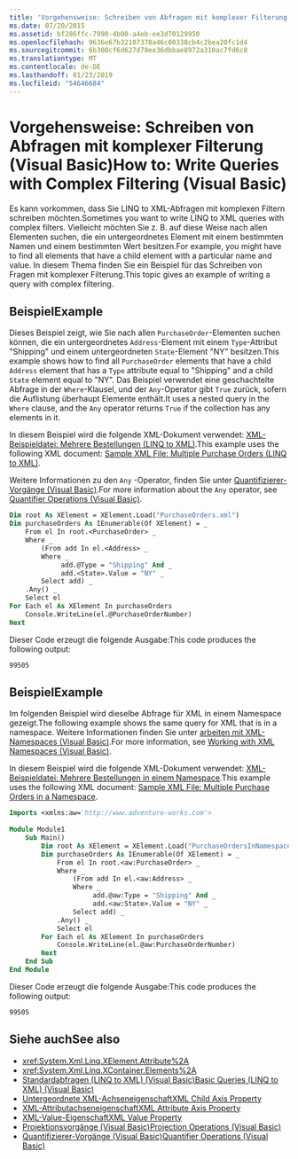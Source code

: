 ```yaml
---
title: 'Vorgehensweise: Schreiben von Abfragen mit komplexer Filterung (Visual Basic)'
ms.date: 07/20/2015
ms.assetid: bf286ffc-7990-4b00-a4eb-ee3d70129950
ms.openlocfilehash: 9636e67b32107378a46c00338cb4c2bea20fc1d4
ms.sourcegitcommit: 6b308cf6d627d78ee36dbbae8972a310ac7fd6c8
ms.translationtype: MT
ms.contentlocale: de-DE
ms.lasthandoff: 01/23/2019
ms.locfileid: "54646684"
---
```

# <a name="how-to-write-queries-with-complex-filtering-visual-basic"></a><span data-ttu-id="b101c-102">Vorgehensweise: Schreiben von Abfragen mit komplexer Filterung (Visual Basic)</span><span class="sxs-lookup"><span data-stu-id="b101c-102">How to: Write Queries with Complex Filtering (Visual Basic)</span></span>
<span data-ttu-id="b101c-103">Es kann vorkommen, dass Sie LINQ to XML-Abfragen mit komplexen Filtern schreiben möchten.</span><span class="sxs-lookup"><span data-stu-id="b101c-103">Sometimes you want to write LINQ to XML queries with complex filters.</span></span> <span data-ttu-id="b101c-104">Vielleicht möchten Sie z. B. auf diese Weise nach allen Elementen suchen, die ein untergeordnetes Element mit einem bestimmten Namen und einem bestimmten Wert besitzen.</span><span class="sxs-lookup"><span data-stu-id="b101c-104">For example, you might have to find all elements that have a child element with a particular name and value.</span></span> <span data-ttu-id="b101c-105">In diesem Thema finden Sie ein Beispiel für das Schreiben von Fragen mit komplexer Filterung.</span><span class="sxs-lookup"><span data-stu-id="b101c-105">This topic gives an example of writing a query with complex filtering.</span></span>  
  
## <a name="example"></a><span data-ttu-id="b101c-106">Beispiel</span><span class="sxs-lookup"><span data-stu-id="b101c-106">Example</span></span>  
 <span data-ttu-id="b101c-107">Dieses Beispiel zeigt, wie Sie nach allen `PurchaseOrder`-Elementen suchen können, die ein untergeordnetes `Address`-Element mit einem `Type`-Attribut "Shipping" und einem untergeordneten `State`-Element "NY" besitzen.</span><span class="sxs-lookup"><span data-stu-id="b101c-107">This example shows how to find all `PurchaseOrder` elements that have a child `Address` element that has a `Type` attribute equal to "Shipping" and a child `State` element equal to "NY".</span></span> <span data-ttu-id="b101c-108">Das Beispiel verwendet eine geschachtelte Abfrage in der `Where`-Klausel, und der `Any`-Operator gibt `True` zurück, sofern die Auflistung überhaupt Elemente enthält.</span><span class="sxs-lookup"><span data-stu-id="b101c-108">It uses a nested query in the `Where` clause, and the `Any` operator returns `True` if the collection has any elements in it.</span></span>  
  
 <span data-ttu-id="b101c-109">In diesem Beispiel wird die folgende XML-Dokument verwendet: [XML-Beispieldatei: Mehrere Bestellungen (LINQ to XML)](../../../../visual-basic/programming-guide/concepts/linq/sample-xml-file-multiple-purchase-orders-linq-to-xml.md).</span><span class="sxs-lookup"><span data-stu-id="b101c-109">This example uses the following XML document: [Sample XML File: Multiple Purchase Orders (LINQ to XML)](../../../../visual-basic/programming-guide/concepts/linq/sample-xml-file-multiple-purchase-orders-linq-to-xml.md).</span></span>  
  
 <span data-ttu-id="b101c-110">Weitere Informationen zu den `Any` -Operator, finden Sie unter [Quantifizierer-Vorgänge (Visual Basic)](../../../../visual-basic/programming-guide/concepts/linq/quantifier-operations.md).</span><span class="sxs-lookup"><span data-stu-id="b101c-110">For more information about the `Any` operator, see [Quantifier Operations (Visual Basic)](../../../../visual-basic/programming-guide/concepts/linq/quantifier-operations.md).</span></span>  
  
```vb  
Dim root As XElement = XElement.Load("PurchaseOrders.xml")  
Dim purchaseOrders As IEnumerable(Of XElement) = _  
    From el In root.<PurchaseOrder> _  
    Where _  
        (From add In el.<Address> _  
        Where _  
             add.@Type = "Shipping" And _  
             add.<State>.Value = "NY" _  
        Select add) _  
    .Any() _  
    Select el  
For Each el As XElement In purchaseOrders  
    Console.WriteLine(el.@PurchaseOrderNumber)  
Next  
```  
  
 <span data-ttu-id="b101c-111">Dieser Code erzeugt die folgende Ausgabe:</span><span class="sxs-lookup"><span data-stu-id="b101c-111">This code produces the following output:</span></span>  
  
```  
99505  
```  
  
## <a name="example"></a><span data-ttu-id="b101c-112">Beispiel</span><span class="sxs-lookup"><span data-stu-id="b101c-112">Example</span></span>  
 <span data-ttu-id="b101c-113">Im folgenden Beispiel wird dieselbe Abfrage für XML in einem Namespace gezeigt.</span><span class="sxs-lookup"><span data-stu-id="b101c-113">The following example shows the same query for XML that is in a namespace.</span></span> <span data-ttu-id="b101c-114">Weitere Informationen finden Sie unter [arbeiten mit XML-Namespaces (Visual Basic)](../../../../visual-basic/programming-guide/concepts/linq/working-with-xml-namespaces.md).</span><span class="sxs-lookup"><span data-stu-id="b101c-114">For more information, see [Working with XML Namespaces (Visual Basic)](../../../../visual-basic/programming-guide/concepts/linq/working-with-xml-namespaces.md).</span></span>  
  
 <span data-ttu-id="b101c-115">In diesem Beispiel wird die folgende XML-Dokument verwendet: [XML-Beispieldatei: Mehrere Bestellungen in einem Namespace](../../../../visual-basic/programming-guide/concepts/linq/sample-xml-file-multiple-purchase-orders-in-a-namespace.md).</span><span class="sxs-lookup"><span data-stu-id="b101c-115">This example uses the following XML document: [Sample XML File: Multiple Purchase Orders in a Namespace](../../../../visual-basic/programming-guide/concepts/linq/sample-xml-file-multiple-purchase-orders-in-a-namespace.md).</span></span>  
  
```vb  
Imports <xmlns:aw='http://www.adventure-works.com'>  
  
Module Module1  
    Sub Main()  
        Dim root As XElement = XElement.Load("PurchaseOrdersInNamespace.xml")  
        Dim purchaseOrders As IEnumerable(Of XElement) = _  
            From el In root.<aw:PurchaseOrder> _  
            Where _  
                (From add In el.<aw:Address> _  
                Where _  
                     add.@aw:Type = "Shipping" And _  
                     add.<aw:State>.Value = "NY" _  
                Select add) _  
            .Any() _  
            Select el  
        For Each el As XElement In purchaseOrders  
            Console.WriteLine(el.@aw:PurchaseOrderNumber)  
        Next  
    End Sub  
End Module  
```  
  
 <span data-ttu-id="b101c-116">Dieser Code erzeugt die folgende Ausgabe:</span><span class="sxs-lookup"><span data-stu-id="b101c-116">This code produces the following output:</span></span>  
  
```  
99505  
```  
  
## <a name="see-also"></a><span data-ttu-id="b101c-117">Siehe auch</span><span class="sxs-lookup"><span data-stu-id="b101c-117">See also</span></span>
- <xref:System.Xml.Linq.XElement.Attribute%2A>
- <xref:System.Xml.Linq.XContainer.Elements%2A>
- [<span data-ttu-id="b101c-118">Standardabfragen (LINQ to XML) (Visual Basic)</span><span class="sxs-lookup"><span data-stu-id="b101c-118">Basic Queries (LINQ to XML) (Visual Basic)</span></span>](../../../../visual-basic/programming-guide/concepts/linq/basic-queries-linq-to-xml.md)
- [<span data-ttu-id="b101c-119">Untergeordnete XML-Achseneigenschaft</span><span class="sxs-lookup"><span data-stu-id="b101c-119">XML Child Axis Property</span></span>](../../../../visual-basic/language-reference/xml-axis/xml-child-axis-property.md)
- [<span data-ttu-id="b101c-120">XML-Attributachseneigenschaft</span><span class="sxs-lookup"><span data-stu-id="b101c-120">XML Attribute Axis Property</span></span>](../../../../visual-basic/language-reference/xml-axis/xml-attribute-axis-property.md)
- [<span data-ttu-id="b101c-121">XML-Value-Eigenschaft</span><span class="sxs-lookup"><span data-stu-id="b101c-121">XML Value Property</span></span>](../../../../visual-basic/language-reference/xml-axis/xml-value-property.md)
- [<span data-ttu-id="b101c-122">Projektionsvorgänge (Visual Basic)</span><span class="sxs-lookup"><span data-stu-id="b101c-122">Projection Operations (Visual Basic)</span></span>](../../../../visual-basic/programming-guide/concepts/linq/projection-operations.md)
- [<span data-ttu-id="b101c-123">Quantifizierer-Vorgänge (Visual Basic)</span><span class="sxs-lookup"><span data-stu-id="b101c-123">Quantifier Operations (Visual Basic)</span></span>](../../../../visual-basic/programming-guide/concepts/linq/quantifier-operations.md)
